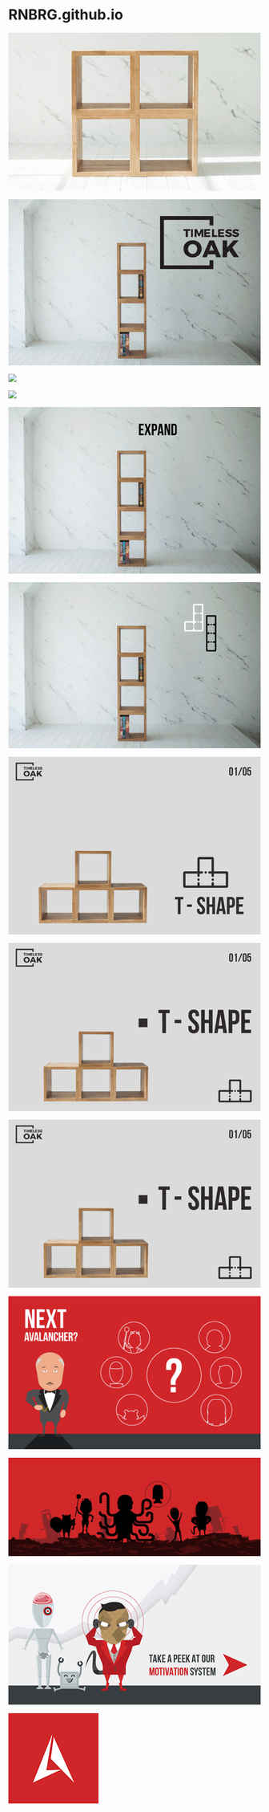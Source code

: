 # RNBRG.github.io


![](5shapes.gif)

![](collection_gif.gif)

![](easytobuild.gif)

![](easytobuild_gif_02.gif)





![](695px_collection_gif_02.gif)

![](695px_collection_gif_03.gif)

![](695px_5shapes.gif)

![](695px_5shapes_02.gif)

![](695px_5shapes_02.gif)

![](avalanche_onboarding-01.png)

![](avalanche_onboarding-02.png)

![](avalanche_onboarding-03.png)

![](Avalanche_avatar_red_small.png)
